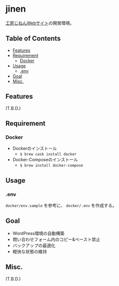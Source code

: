 jinen
====

[工房じねんWebサイト](http://jinen.hokkaido.jp/)の開発環境。

Table of Contents
----
- [Features](#features)
- [Requirement](#requirement)
	- [Docker](#docker)
- [Usage](#usage)
	- [.env](#env)
- [Goal](#goal)
- [Misc.](#misc)

## Features
(T.B.D.)

## Requirement

### Docker
- Dockerのインストール
    - `$ brew cask install docker`
- Docker-Composeのインストール
    - `$ brew install docker-compose`

## Usage
### .env
`docker/env.sample` を参考に、 `docker/.env` を作成する。

## Goal
- WordPress環境の自動構築
- 問い合わせフォーム内のコピー&ペースト禁止
- バックアップの最適化
- 軽快な状態の維持

## Misc.
(T.B.D.)
